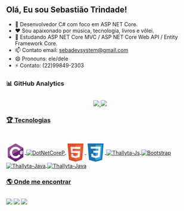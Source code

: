 ## Olá, Eu sou Sebastião Trindade!

- 🔭 Desenvolvedor C# com foco em ASP NET Core.
- ❤  Sou apaixonado por música, tecnologia, livros e vôlei.
- 🌱 Estudando ASP NET Core MVC / ASP NET Core Web API / Entity Framework Core. 
- 📫 Contato email: sebadevsystem@gmail.com
- 😄 Pronouns: ele/dele
- ⚡ Contato: (22)99849-2303

### 📊 GitHub Analytics

##


<div align="center">
  <a href="https://github.com/sebastiaotrindade">
  <img height="180em" src="https://github-readme-stats.vercel.app/api?username=sebastiaotrindade&show_icons=true&theme=radical&include_all_commits=true&count_private=true"/>
  <img height="180em" src="https://github-readme-stats.vercel.app/api/top-langs/?username=sebastiaotrindade&layout=compact&langs_count=7&theme=radical"/>
</div>



### 🏆 Tecnologias
  
##

<div style="display: inline_block"><br>
  <img align="center" alt="CSharp" height="50" width="50" src="https://raw.githubusercontent.com/devicons/devicon/master/icons/csharp/csharp-original.svg"> 
   <img align="center" alt="DotNetCoreP" height="50" width="50" src="https://cdn.jsdelivr.net/gh/devicons/devicon/icons/dotnetcore/dotnetcore-original.svg">
  <img align="center" alt="HTML" height="50" width="50" src="https://raw.githubusercontent.com/devicons/devicon/master/icons/html5/html5-original.svg">
  <img align="center" alt="CSS" height="50" width="50" src="https://raw.githubusercontent.com/devicons/devicon/master/icons/css3/css3-original.svg"> 
  <img align="center" alt="Thallyta-Js" height="50" width="50" src="https://cdn.jsdelivr.net/gh/devicons/devicon/icons/javascript/javascript-original.svg" />
  <img align="center" alt="Bootstrap" height="50" width="50" src="https://cdn.jsdelivr.net/gh/devicons/devicon/icons/bootstrap/bootstrap-plain-wordmark.svg" />
  <img align="center" alt="Thallyta-Java" height="50" width="50" src="https://cdn.jsdelivr.net/gh/devicons/devicon/icons/mysql/mysql-original-wordmark.svg" />
  <img align="center" alt="Thallyta-Java" height="50" width="50" src="https://www.kindpng.com/picc/m/21-215460_microsoft-sql-server-logo-png-microsoft-sql-server.png" />
  
  ### 🌎 Onde me encontrar
  
##
  
<div>
  <a href="https://www.instagram.com/desenvolvedor_net_jr/" target="_blank"><img src="https://img.shields.io/badge/-Instagram-%23E4405F?style=for-the-badge&logo=instagram&logoColor=white" target="_blank"></a> 
  <a href = "mailto:sebadevsystem@gmail.com"><img src="https://img.shields.io/badge/Gmail-D14836?style=for-the-badge&logo=gmail&logoColor=white" target="_blank"></a>
  <a href="https://www.linkedin.com/in/sebasti%C3%A3o-oliveira-trindade-95b570117/" target="_blank"><img src="https://img.shields.io/badge/-LinkedIn-%230077B5?style=for-the-badge&logo=linkedin&logoColor=white" target="_blank"></a> 
</div>

